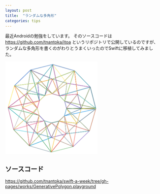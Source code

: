 ```yaml
---
layout: post
title:  "ランダムな多角形"
categories: tips
---
```


最近Androidの勉強をしています。
そのソースコードは <https://github.com/tnantoka/itoa> というリポジトリで公開しているのですが、
ランダムな多角形を書くのがわりとうまくいったのでSwiftに移植してみました。

<img src="/images/posts/generative-polygon/polygon.png" style="width: 300px;" />

## ソースコード

<https://github.com/tnantoka/swift-a-week/tree/gh-pages/works/GenerativePolygon.playground>

